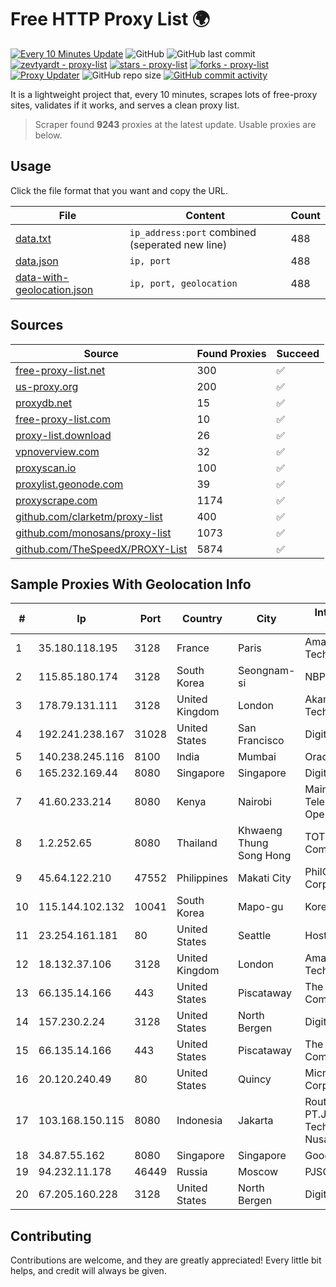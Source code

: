 
# Free HTTP Proxy List 🌍

[![Every 10 Minutes Update](https://github.com/mertguvencli/http-proxy-list/actions/workflows/main.yml/badge.svg?branch=main)](https://github.com/mertguvencli/http-proxy-list/actions/workflows/main.yml)
![GitHub](https://img.shields.io/github/license/mertguvencli/http-proxy-list)
![GitHub last commit](https://img.shields.io/github/last-commit/mertguvencli/http-proxy-list)
[![zevtyardt - proxy-list](https://img.shields.io/static/v1?label=zevtyardt&message=proxy-list&color=blue&logo=github)](https://github.com/zevtyardt/proxy-list "Go to GitHub repo")
[![stars - proxy-list](https://img.shields.io/github/stars/zevtyardt/proxy-list?style=social)](https://github.com/zevtyardt/proxy-list)
[![forks - proxy-list](https://img.shields.io/github/forks/zevtyardt/proxy-list?style=social)](https://github.com/zevtyardt/proxy-list)
[![Proxy Updater](https://github.com/zevtyardt/proxy-list/workflows/Proxy%20Updater/badge.svg)](https://github.com/zevtyardt/proxy-list/actions?query=workflow:"Proxy+Updater")
![GitHub repo size](https://img.shields.io/github/repo-size/zevtyardt/proxy-list)
[![GitHub commit activity](https://img.shields.io/github/commit-activity/m/zevtyardt/proxy-list?logo=commits)](https://github.com/zevtyardt/proxy-list/commits/main)

It is a lightweight project that, every 10 minutes, scrapes lots of free-proxy sites, validates if it works, and serves a clean proxy list.

> Scraper found **9243** proxies at the latest update. Usable proxies are below.

## Usage

Click the file format that you want and copy the URL.

|File|Content|Count|
|----|-------|-----|
|[data.txt](https://raw.githubusercontent.com/mertguvencli/http-proxy-list/main/proxy-list/data.txt)|`ip_address:port` combined (seperated new line)|488|
|[data.json](https://raw.githubusercontent.com/mertguvencli/http-proxy-list/main/proxy-list/data.json)|`ip, port`|488|
|[data-with-geolocation.json](https://raw.githubusercontent.com/mertguvencli/http-proxy-list/main/proxy-list/data-with-geolocation.json)|`ip, port, geolocation`|488|

## Sources

|Source|Found Proxies|Succeed|
|------|-------------|-------|
|[free-proxy-list.net](https://free-proxy-list.net)|300|✅|
|[us-proxy.org](https://www.us-proxy.org)|200|✅|
|[proxydb.net](http://proxydb.net)|15|✅|
|[free-proxy-list.com](https://free-proxy-list.com/?page=&port=&type%5B%5D=http&type%5B%5D=https&up_time=0&search=Search)|10|✅|
|[proxy-list.download](https://www.proxy-list.download/HTTP)|26|✅|
|[vpnoverview.com](https://vpnoverview.com/privacy/anonymous-browsing/free-proxy-servers)|32|✅|
|[proxyscan.io](https://www.proxyscan.io)|100|✅|
|[proxylist.geonode.com](https://proxylist.geonode.com/api/proxy-list?limit=300&page=1&sort_by=lastChecked&sort_type=desc&protocols=http,https)|39|✅|
|[proxyscrape.com](https://api.proxyscrape.com/v2/?request=displayproxies&protocol=http&timeout=10000&country=all&ssl=all&anonymity=all)|1174|✅|
|[github.com/clarketm/proxy-list](https://raw.githubusercontent.com/clarketm/proxy-list/master/proxy-list-raw.txt)|400|✅|
|[github.com/monosans/proxy-list](https://raw.githubusercontent.com/monosans/proxy-list/main/proxies/http.txt)|1073|✅|
|[github.com/TheSpeedX/PROXY-List](https://raw.githubusercontent.com/TheSpeedX/PROXY-List/master/http.txt)|5874|✅|


## Sample Proxies With Geolocation Info

|#|Ip|Port|Country|City|Internet Service Provider|
|-|--|----|-------|----|-------------------------|
|1|35.180.118.195|3128|France|Paris|Amazon Technologies Inc.|
|2|115.85.180.174|3128|South Korea|Seongnam-si|NBP|
|3|178.79.131.111|3128|United Kingdom|London|Akamai Technologies, Inc.|
|4|192.241.238.167|31028|United States|San Francisco|DigitalOcean, LLC|
|5|140.238.245.116|8100|India|Mumbai|Oracle Corporation|
|6|165.232.169.44|8080|Singapore|Singapore|DigitalOcean, LLC|
|7|41.60.233.214|8080|Kenya|Nairobi|Maintainer Liquid Telecommunications Operations Limited|
|8|1.2.252.65|8080|Thailand|Khwaeng Thung Song Hong|TOT Public Company Limited|
|9|45.64.122.210|47552|Philippines|Makati City|PhilCom Corporation|
|10|115.144.102.132|10041|South Korea|Mapo-gu|Korea Telecom|
|11|23.254.161.181|80|United States|Seattle|Hostwinds LLC.|
|12|18.132.37.106|3128|United Kingdom|London|Amazon Technologies Inc.|
|13|66.135.14.166|443|United States|Piscataway|The Constant Company, LLC|
|14|157.230.2.24|3128|United States|North Bergen|DigitalOcean, LLC|
|15|66.135.14.166|443|United States|Piscataway|The Constant Company, LLC|
|16|20.120.240.49|80|United States|Quincy|Microsoft Corporation|
|17|103.168.150.115|8080|Indonesia|Jakarta|Router of PT.Jayanet Technology Nusantara|
|18|34.87.55.162|8080|Singapore|Singapore|Google LLC|
|19|94.232.11.178|46449|Russia|Moscow|PJSC MegaFon|
|20|67.205.160.228|3128|United States|North Bergen|DigitalOcean, LLC|



## Contributing

Contributions are welcome, and they are greatly appreciated! Every
little bit helps, and credit will always be given.

